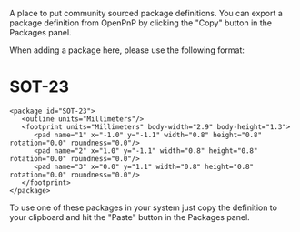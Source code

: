 A place to put community sourced package definitions. You can export a package definition from OpenPnP by clicking the "Copy" button in the Packages panel.

When adding a package here, please use the following format:

# SOT-23
```
<package id="SOT-23">
   <outline units="Millimeters"/>
   <footprint units="Millimeters" body-width="2.9" body-height="1.3">
      <pad name="1" x="-1.0" y="-1.1" width="0.8" height="0.8" rotation="0.0" roundness="0.0"/>
      <pad name="2" x="1.0" y="-1.1" width="0.8" height="0.8" rotation="0.0" roundness="0.0"/>
      <pad name="3" x="0.0" y="1.1" width="0.8" height="0.8" rotation="0.0" roundness="0.0"/>
   </footprint>
</package>
```

To use one of these packages in your system just copy the definition to your clipboard and hit the "Paste" button in the Packages panel.